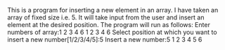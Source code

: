 This is a program for inserting a new element in an array. I have taken an array of fixed size i.e. 5. It will take input from the user and insert an element at the desired position.
The program will run as follows:
Enter numbers of array:1
2
3
4
6
1 2 3 4 6
Select position at which you want to insert a new number[1/2/3/4/5]:5
Insert a new number:5
1 2 3 4 5 6
